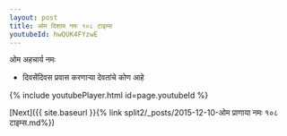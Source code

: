 ```yaml
---
layout: post
title: ओम दिशाय नमः १०८ टाइम्स
youtubeId: hwQUK4FYzwE
---
```

 
 
 ओम अहचार्य नमः  
 
 -  दिवसेंदिवस प्रवास करणार्‍या देवतांचे कोण आहे 
 
  
 
  
 
 
 
 
 
 


{% include youtubePlayer.html id=page.youtubeId %}
 
[Next]({{ site.baseurl }}{% link  split2/_posts/2015-12-10-ओम प्राणाया नमः १०८ टाइम्स.md%})
 
